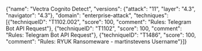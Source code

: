 {"name": "Vectra Cognito Detect", "versions": {"attack": "11", "layer": "4.3", "navigator": "4.3"}, "domain": "enterprise-attack", "techniques": [{"techniqueID": "T1102.002", "score": 100, "comment": "Rules: Telegram Bot API Request"}, {"techniqueID": "T1102", "score": 100, "comment": "Rules: Telegram Bot API Request"}, {"techniqueID": "T1486", "score": 100, "comment": "Rules: RYUK Ransomeware - martinstevens Username"}]}